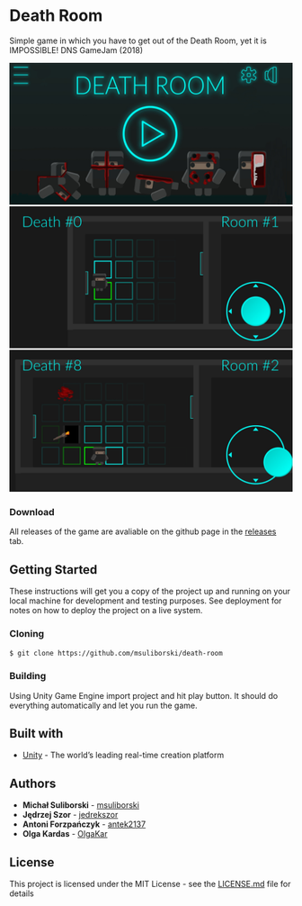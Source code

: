 # Death Room
Simple game in which you have to get out of the Death Room, yet it is IMPOSSIBLE! DNS GameJam (2018) 
</br>
<p align="center">
  <img width="840" src="Screens/1.jpg"/>
  <img width="840" src="Screens/2.jpg"/>
  <img width="840" src="Screens/3.jpg"/>
</p>

### Download
All releases of the game are avaliable on the github page in the [releases](https://github.com/msuliborski/death-room/releases) tab. 

## Getting Started
These instructions will get you a copy of the project up and running on your local machine for development and testing purposes. See deployment for notes on how to deploy the project on a live system.

### Cloning
```
$ git clone https://github.com/msuliborski/death-room
```

### Building
Using Unity Game Engine import project and hit play button. It should do everything automatically and let you run the game.

## Built with
* [Unity](https://unity.com/) - The world’s leading real-time creation platform

## Authors
* **Michał Suliborski** - [msuliborski](https://github.com/msuliborski)
* **Jędrzej Szor** - [jedrekszor](https://github.com/jedrekszor)
* **Antoni Forzpańczyk** - [antek2137](https://github.com/antek2137)
* **Olga Kardas** - [OlgaKar](https://github.com/OlgaKar)

## License
This project is licensed under the MIT License - see the [LICENSE.md](LICENSE.md) file for details
